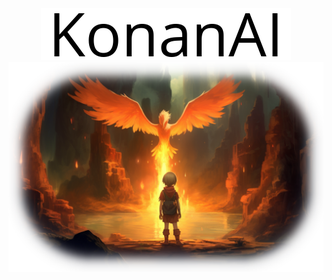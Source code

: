 <div align="center">
  <img src="/media/konanai.png" alt="KonanAI Logo">
</div>

<div align="center">
  <img src="/media/banner.png" alt="Banner With Phoenix">
</div>
